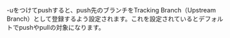 -uをつけてpushすると、push先のブランチをTracking Branch（Upstream Branch）として登録するよう設定されます。これを設定されているとデフォルトでpushやpullの対象になります。
